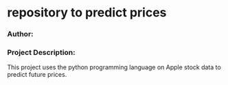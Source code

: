 # repository to predict prices

### Author:


### Project Description: 
This project uses the python programming language on Apple stock data to predict future prices.
